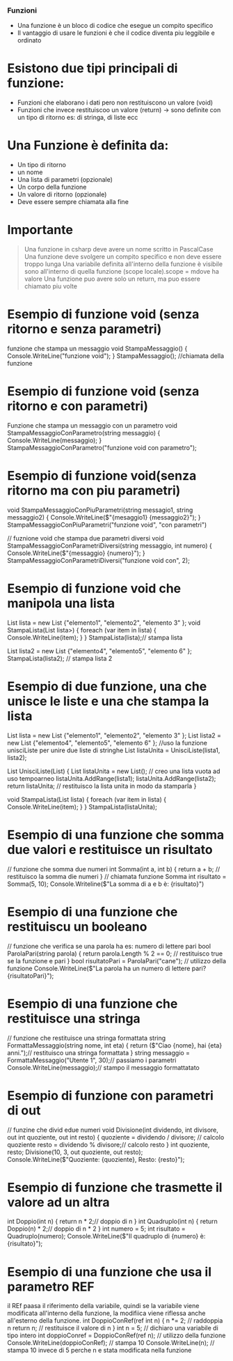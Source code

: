 ### Funzioni
- Una funzione è un bloco di codice che esegue un compito specifico
- Il vantaggio di usare le funzioni è che il codice diventa piu leggibile e ordinato

# Esistono due tipi principali di funzione:
 - Funzioni che elaborano i dati pero non restituiscono un valore (void)
 - Funzioni che invece restituiscoo un valore (return) -> sono definite con un tipo di ritorno es: di stringa, di liste ecc

# Una Funzione è definita da:
- Un tipo di ritorno
- un nome
- Una lista di parametri (opzionale) 
- Un corpo della funzione
- Un valore di ritorno (opzionale)
- Deve essere sempre chiamata alla fine
# Importante
> Una funzione in csharp deve avere un nome scritto in PascalCase
> Una funzione deve svolgere un compito specifico e non deve essere troppo lunga
> Una variabile definita all'interno della funzione è visibile sono all'interno di quella funzione (scope locale).scope = mdove ha valore
> Una funzione puo avere solo un return, ma puo essere chiamato piu volte
# Esempio di funzione void (senza ritorno e senza parametri)
funzione che stampa un messaggio
void StampaMessaggio()
{
    Console.WriteLine("funzione void");
}
StampaMessaggio(); //chiamata della funzione


# Esempio di funzione void (senza ritorno e con parametri)
Funzione che stampa un messaggio con un parametro
void StampaMessaggioConParametro(string messaggio)
{
    Console.WriteLine(messaggio);
}
StampaMessaggioConParametro("funzione void con parametro");

# Esempio di funzione void(senza ritorno ma con piu parametri)

void  StampaMessaggioConPiuParametri(string messagio1, string messaggio2)
{
    Console.WriteLine($"{mesaggio1} {messaggio2}");
}
 StampaMessaggioConPiuParametri("funzione void", "con parametri")


// fuznione void che stampa due parametri diversi
void StampaMessaggioConParametriDiversi(string messaggio, int numero)
{
    Console.WriteLine($"{messaggio} {numero}");
}
StampaMessaggioConParametriDiversi("funzione void con", 2);

# Esempio di funzione void che manipola una lista

List<string> lista = new List<string> {"elemento1", "elemento2", "elemento 3" };
void StampaLista(List<string> lista>)
{
    foreach (var item in lista)
    {
        Console.WriteLine(item);
    }
}
StampaLista(lista);// stampa lista

List<string> lista2 = new List<string> {"elemento4", "elemento5", "elemento 6" };
StampaLista(lista2); // stampa lista 2

# Esempio di due funzione, una che unisce le liste e una che stampa la lista

List<string> lista = new List<string> {"elemento1", "elemento2", "elemento 3" };
List<string> lista2 = new List<string> {"elemento4", "elemento5", "elemento 6" };
//uso la funzione unisciListe per unire due liste di stringhe
List<string> listaUnita = UnisciListe(lista1, lista2);

List<string> UnisciListe(List<string>)
{
    List<string> listaUnita = new List<string>(); // creo una lista vuota ad uso tempoarneo
    listaUnita.AddRange(lista1);
    listaUnita.AddRange(lista2);
    return listaUnita; // restituisco la lista unita in modo da stamparla
}

void StampaLista(List<string> lista)
{
    foreach (var item in lista)
    {
        Console.WriteLine(item);
    }
}
StampaLista(listaUnita);

# Esempio di una funzione che somma due valori e restituisce un risultato
// funzione che somma due numeri
int Somma(int a, int b)
{
    return a + b; // restituisco la somma die numeri
}
// chiamata funzione Somma
int risultato = Somma(5, 10);
Console.Writeline($"La somma di a e b è: {risultato}")

# Esempio di una funzione che restituiscu un booleano
// funzione che verifica se una parola ha es: numero di lettere pari
bool ParolaPari(string parola)
{
    return parola.Length % 2 == 0; // restituisco true se la funzione e pari
}
bool risultatoPari = ParolaPari("cane"); // utilizzo della funzione
Console.WriteLine($"La parola ha un numero di lettere pari? {risultatoPari}");

# Esempio di una funzione che restituisce una stringa

// funzione che restituisce una stringa formattata
string FormattaMessaggio(string nome, int eta)
{
    return ($"Ciao {nome}, hai {eta} anni.");// restituisco una stringa formattata
}
string messaggio = FormattaMessaggio("Utente 1", 30);// passiamo i parametri
Console.WriteLine(messaggio);// stampo il messaggio formattatato

# Esempio di funzione con parametri di out
// funzine che divid edue numeri
void Divisione(int dividendo, int divisore, out int quoziente, out int resto)
{
    quoziente = dividendo / divisore; // calcolo quoziente
    resto = dividendo % divisore;// calcolo resto
}
int quoziente, resto;
Divisione(10, 3, out quoziente, out resto);
Console.WriteLine($"Quoziente: {quoziente}, Resto: {resto}");

# Esempio di funzione che trasmette il valore ad un altra
int Doppio(int n)
{
    return n * 2;// doppio di n
}
int Quadruplo(int n)
{
    return Doppio(n) * 2;// doppio di n * 2
}
int numero = 5;
int risultato = Quadruplo(numero);
Console.WriteLine($"Il quadruplo di {numero} è: {risultato}");

# Esempio di una funzione che usa il parametro REF
il REf paasa il riferimento della variabile, quindi se la variabile viene modificata all'interno della funzione, la modifiica viene riflessa anche all'esterno della funzione.
int DoppioConRef(ref int n)
{
    n *= 2; // raddoppia n
    return n; // restituisce il valore di n
}
int n = 5; // dichiaro una variabile di tipo intero
int doppioConref = DoppioConRef(ref n); // utilizzo della funzione
Console.WriteLine(doppioConRef); // stampa 10
Console.WriteLine(n); // stampa 10 invece di 5 perche n e stata modificata nella funzione